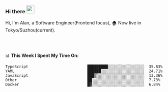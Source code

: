 ### Hi there <img src="https://media.giphy.com/media/hvRJCLFzcasrR4ia7z/giphy.gif" width="25px">

<!-- ![visitors](https://visitor-badge.glitch.me/badge?page_id=dislfyer.dislfyer) -->

Hi, I'm Alan, a Software Engineer(Frontend focus), 🏠 Now live in Tokyo/Suzhou(current).

<br/>
<br/>

📊 **This Week I Spent My Time On:**


<!--START_SECTION:waka-->

```text
TypeScript                          █████████░░░░░░░░░░░░░░░░  35.83%
YAML                                ██████░░░░░░░░░░░░░░░░░░░  24.71%
JavaScript                          ███▒░░░░░░░░░░░░░░░░░░░░░  13.36%
Other                               ██░░░░░░░░░░░░░░░░░░░░░░░  7.73%
Docker                              █▓░░░░░░░░░░░░░░░░░░░░░░░  6.84%
```

<!--END_SECTION:waka-->

<!--
**About Me:**
 -->
